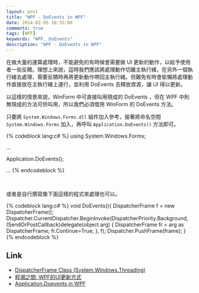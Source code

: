 ```yaml
---
layout: post
title: "WPF - DoEvents in WPF"
date: 2014-02-05 10:35:00
comments: true
tags: [WPF]
keywords: "WPF, DoEvents"
description: "WPF - DoEvents in WPF"
---
```


在做大量的運算處理時，不能避免的有時候會需要做 UI 更新的動作，以給予使用者一些反饋。理想上來說，這時我們應該將處理動作切離主執行緒，在另外一個執行緒去處理，需要反饋時再將更新動作帶回主執行緒。但難免有時會偷懶將處理動作直接放在主執行緒上運行，並利用 DoEvents 去釋放資源，讓 UI 得以更新。  

<!-- More -->

以這樣的情景來說，WinForm 中可直接叫用現成的 DoEvents ，但在 WPF 中則無現成的方法可供叫用，所以我們必須借用 WinForm 的 DoEvents 方法。  

只要將 `System.Windows.Forms.dll` 組件加入參考，接著將命名空間 `System.Windows.Forms` 加入，再呼叫 `Application.DoEvents()` 方法即可。  

{% codeblock lang:c# %}
using System.Windows.Forms;

...

Application.DoEvents();

...
{% endcodeblock %}

<br/>

或者是自行撰寫像下面這樣的程式來處理也可以。  

{% codeblock lang:c# %}
void DoEvents(){
DispatcherFrame f = new DispatcherFrame();
Dispatcher.CurrentDispatcher.BeginInvoke(DispatcherPriority.Background, 
(SendOrPostCallback)delegate(object arg) {
    DispatcherFrame fr =  arg as DispatcherFrame;
    fr.Continue=True;
}, f);
Dispatcher.PushFrame(frame);
}
{% endcodeblock %}

Link
----
* [DispatcherFrame Class (System.Windows.Threading)](http://msdn.microsoft.com/en-us/library/system.windows.threading.dispatcherframe.aspx)
* [程湘之間: WPF的UI更新方式](http://charlesbc.blogspot.tw/2011/06/wpfui.html)
* [Application.Doevents in WPF](http://www.dotblogs.com.tw/bauann/archive/2010/06/12/15841.aspx)
